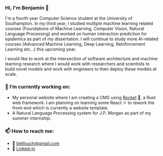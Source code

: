 ### Hi, I'm Benjamin 👋
I'm a fourth year Computer Science student at the University of Southampton. In my third year, I studied multiple machine learning related courses (Foundations of Machine Learning, Computer Vision, Natural Language Processing) and worked on human interaction prediction for epidemics as part of my dissertation. I will continue to study more AI-related courses (Advanced Machine Learning, Deep Learning, Reinforcement Learning etc...) this upcoming year. 

I would like to work at the intersection of software architecture and machine learning research where I would work with researchers and scientists to build novel models and work with engineers to then deploy these models at scale.

### 🔭 I’m currently working on:
- My personal website where I am creating a CMS using [Rocket](https://rocket.rs/) 🚀, a Rust web framework. I am planning on learning some React ⚛️ to rework the front-end which is currently a website template.
-  A Natural Language Processing system for J.P. Morgan as part of my summer internship.

### 📫 How to reach me:
- 📧 blellouch@gmail.com
- 👔 [Linked-in](https://www.linkedin.com/in/benjamin-lellouch/)



<!--
**benlellouch/benlellouch** is a ✨ _special_ ✨ repository because its `README.md` (this file) appears on your GitHub profile.

Here are some ideas to get you started:

- 🔭 I’m currently working on ...
- 🌱 I’m currently learning ...
- 👯 I’m looking to collaborate on ...
- 🤔 I’m looking for help with ...
- 💬 Ask me about ...
- 📫 How to reach me: ...
- 😄 Pronouns: ...
- ⚡ Fun fact: ...
-->
